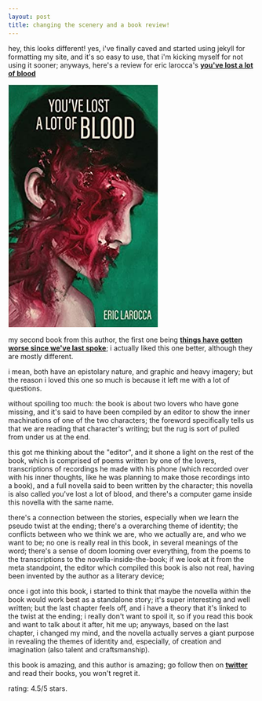 ```yaml
---
layout: post
title: changing the scenery and a book review!
---
```


hey, this looks different! yes, i've finally caved and started using jekyll for formatting my site, and it's so easy to use, that i'm kicking myself for not using it sooner; anyways, here's a review for eric larocca's **[you've lost a lot of blood](https://www.amazon.com/Youve-Lost-Blood-Eric-Larocca/dp/1088025757/ref=sr_1_1?crid=2Z5YZWH3YNMOT&keywords=eric+larocca&qid=1648429552&sprefix=eric+laroc%2Caps%2C539&sr=8-1)**

![eric larocca's you've lost a lot of blood](/images/larocca.png "eric larocca's you've lost a lot of blood")

my second book from this author, the first one being **[things have gotten worse since we've last spoke](https://www.amazon.com/Things-Gotten-Worse-Since-Spoke/dp/B098TYDYTY/ref=sr_1_2?qid=1648429801&refinements=p_27%3AEric+Larocca&s=books&sr=1-2&text=Eric+Larocca)**; i actually liked this one better, although they are mostly different.

i mean, both have an epistolary nature, and graphic and heavy imagery; but the reason i loved this one so much is because it left me with a lot of questions.

without spoiling too much: the book is about two lovers who have gone missing, and it's said to have been compiled by an editor to show the inner machinations of one of the two characters; the foreword specifically tells us that we are reading that character's writing; but the rug is sort of pulled from under us at the end.

this got me thinking about the "editor", and it shone a light on the rest of the book, which is comprised of poems written by one of the lovers, transcriptions of recordings he made with his phone (which recorded over with his inner thoughts, like he was planning to make those recordings into a book), and a full novella said to been written by the character; this novella is also called you've lost a lot of blood, and there's a computer game inside this novella with the same name.

there's a connection between the stories, especially when we learn the pseudo twist at the ending; there's a overarching theme of identity; the conflicts between who we think we are, who we actually are, and who we want to be; no one is really real in this book, in several meanings of the word; there's a sense of doom looming over everything, from the poems to the transcriptions to the novella-inside-the-book; if we look at it from the meta standpoint, the editor which compiled this book is also not real, having been invented by the author as a literary device;

once i got into this book, i started to think that maybe the novella within the book would work best as a standalone story; it's super interesting and well written; but the last chapter feels off, and i have a theory that it's linked to the twist at the ending; i really don't want to spoil it, so if you read this book and want to talk about it after, hit me up; anyways, based on the last chapter, i changed my mind, and the novella actually serves a giant purpose in revealing the themes of identity and, especially, of creation and imagination (also talent and craftsmanship).

this book is amazing, and this author is amazing; go follow then on **[twitter](https://twitter.com/hystericteeth)** and read their books, you won't regret it.

rating: 4.5/5 stars.